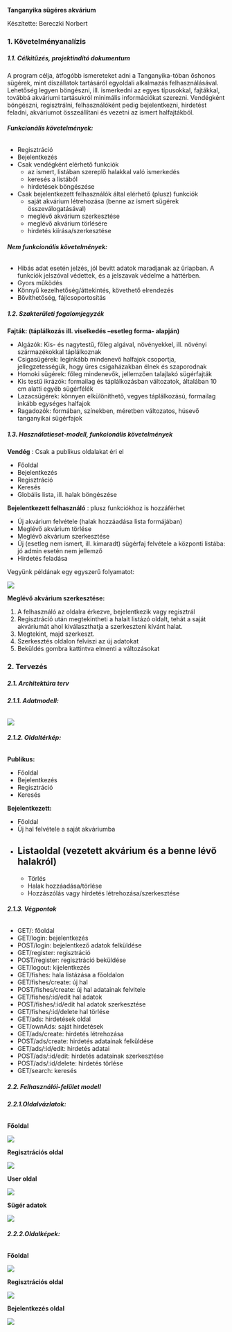 **Tanganyika sügéres akvárium**

Készítette: Bereczki Norbert

### **1. Követelményanalízis**

##### **1.1. Célkitűzés, projektindító dokumentum**

A program célja, átfogóbb ismereteket adni a Tanganyika-tóban őshonos sügérek, mint díszállatok tartásáról egyoldali alkalmazás felhasználásával.  Lehetőség legyen böngészni, ill. ismerkedni az egyes típusokkal, fajtákkal, továbbá akváriumi tartásukról minimális információkat szerezni. Vendégként böngészni, regisztrálni, felhasználóként pedig bejelentkezni, hirdetést feladni, akváriumot összeállítani és vezetni az ismert halfajtákból.

###### **Funkcionális követelmények:**

- Regisztráció
- Bejelentkezés
- Csak vendégként elérhető funkciók
  - az ismert, listában szereplő halakkal való ismerkedés
  - keresés a listából
  - hirdetések böngészése
- Csak bejelentkezett felhasználók által elérhető (plusz) funkciók
  - saját akvárium létrehozása (benne az ismert sügérek összeválogatásával)
  - meglévő akvárium szerkesztése
  - meglévő akvárium törlésére
  - hirdetés kiírása/szerkesztése

###### **Nem funkcionális követelmények:**

- Hibás adat esetén jelzés, jól bevitt adatok maradjanak az űrlapban. A funkciók jelszóval védettek, és a jelszavak védelme a háttérben.
- Gyors működés
- Könnyű kezelhetőség/áttekintés, követhető elrendezés
- Bővíthetőség, fájlcsoportosítás

##### **1.2. Szakterületi fogalomjegyzék**

**Fajták: (táplálkozás ill. viselkedés –esetleg forma- alapján)**

- Algázók: Kis- és nagytestű, főleg algával, növényekkel, ill. növényi származékokkal táplálkoznak
- Csigasügérek: leginkább mindenevő halfajok csoportja, jellegzetességük, hogy üres csigaházakban élnek és szaporodnak
- Homoki sügérek: főleg mindenevők, jellemzően talajlakó sügérfajták
- Kis testű ikrázók: formailag és táplálkozásban változatok, általában 10 cm alatti egyéb sügérfélék
- Lazacsügérek: könnyen elkülöníthető, vegyes táplálkozású, formailag inkább egységes halfajok
- Ragadozók: formában, színekben, méretben változatos, húsevő tanganyikai sügérfajok

##### **1.3. Használatieset-modell, funkcionális követelmények**

**Vendég**  : Csak a publikus oldalakat éri el

- Főoldal
- Bejelentkezés
- Regisztráció
- Keresés
- Globális lista, ill. halak böngészése

**Bejelentkezett felhasználó**  : plusz funkciókhoz is hozzáférhet

- Új akvárium felvétele (halak hozzáadása lista formájában)
- Meglévő akvárium törlése
- Meglévő akvárium szerkesztése
- Új (esetleg nem ismert, ill. kimaradt) sügérfaj felvétele a központi listába: jó admin esetén nem jellemző
- Hirdetés feladása

Vegyünk példának egy egyszerű folyamatot:

![](docs/images/folyamatabra.jpg)

**Meglévő akvárium szerkesztése:**

1. A felhasználó az oldalra érkezve, bejelentkezik vagy regisztrál
2. Regisztráció után megtekintheti a halait listázó oldalt, tehát a saját akváriumát ahol kiválaszthatja a szerkeszteni kívánt halat.
3. Megtekint, majd szerkeszt.
4. Szerkesztés oldalon felviszi az új adatokat
5. Beküldés gombra kattintva elmenti a változásokat

### **2. Tervezés**

##### **2.1. Architektúra terv**

###### **2.1.1. Adatmodell:**

![](docs/images/dbmodel.png.jpg)

###### **2.1.2. Oldaltérkép:**

**Publikus:**

- Főoldal
- Bejelentkezés
- Regisztráció
- Keresés

**Bejelentkezett:**

- Főoldal
- Új hal felvétele a saját akváriumba
- Listaoldal (vezetett akvárium és a benne lévő halakról)
  -
    - Törlés
    - Halak hozzáadása/törlése
    - Hozzászólás vagy hirdetés létrehozása/szerkesztése

###### **2.1.3. Végpontok**

- GET/: főoldal
- GET/login: bejelentkezés
- POST/login: bejelentkező adatok felküldése
- GET/register: regisztráció
- POST/register: regisztráció beküldése
- GET/logout: kijelentkezés
- GET/fishes: hala listázása a főoldalon
- GET/fishes/create: új hal
- POST/fishes/create: új hal adatainak felvitele
- GET/fishes/:id/edit hal adatok
- POST/fishes/:id/edit hal adatok szerkesztése
- GET/fishes/:id/delete hal törlése
- GET/ads: hirdetések oldal
- GET/ownAds: saját hirdetések
- GET/ads/create: hirdetés létrehozása
- POST/ads/create: hirdetés adatainak felküldése
- GET/ads/:id/edit: hirdetés adatai
- POST/ads/:id/edit: hirdetés adatainak szerkesztése
- POST/ads/:id/delete: hirdetés törlése
- GET/search: keresés


##### **2.2. Felhasználói-felület modell**

###### **2.2.1.Oldalvázlatok:**

**Főoldal**

![](docs/images/Home_page.jpg)

**Regisztrációs oldal**

![](docs/images/Registration_page.jpg)

**User oldal**

![](docs/images/User_page.jpg)

**Sügér adatok**

![](docs/images/Chiclid_page.jpg)


###### **2.2.2.Oldalképek:**

**Főoldal**

![](docs/images/home_scrsh.png)

**Regisztrációs oldal**

![](docs/images/reg_scrsh.png)

**Bejelentkezés oldal**

![](docs/images/login_scrsh.png)
